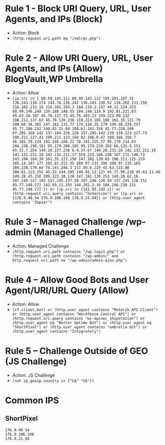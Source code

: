 # Rule 1 - Block URI Query, URL, User Agents, and IPs (Block)
* Action: Block 
* ```(http.request.uri.path eq "/xmlrpc.php")```

# Rule 2 -  Allow URI Query, URL, User Agents, and IPs (Allow) BlogVault,WP Umbrella
* Action: Allow
* ```(ip.src in { 88.99.145.111 88.99.145.112 195.201.197.31 136.243.130.174 144.76.236.242 136.243.130.52 116.202.131.150 116.202.233.15 116.202.193.3 168.119.2.157 49.12.124.233 88.99.146.248 139.180.140.55 104.248.114.9 192.81.221.63 45.63.10.187 45.76.137.73 45.76.183.23 159.223.99.132 198.211.127.63 45.76.126.238 159.223.105.100 161.35.121.79 208.68.38.165 147.182.131.77 174.138.35.170 149.28.228.237 45.77.106.232 140.82.15.60 108.61.142.158 45.77.220.240 67.205.160.142 137.184.156.126 157.245.142.130 159.223.127.73 198.211.127.43 198.211.123.140 82.196.0.67 188.166.158.7 46.101.79.124 192.248.168.22 78.141.225.57 95.179.214.63 104.238.190.161 95.179.208.185 95.179.220.182 66.135.5.151 45.32.7.254 149.28.227.238 8.9.37.67 149.28.231.28 142.132.211.19 142.132.211.18 142.132.211.17 159.223.166.150 167.172.146.73 143.198.184.39 161.35.123.156 147.182.139.65 198.211.125.219 185.14.187.177 192.81.222.35 209.97.131.196 209.97.135.165 104.238.170.64 78.141.244.3 217.69.0.229 45.63.115.86 108.61.123.152 45.32.144.195 140.82.12.121 45.77.99.218 45.63.11.48 149.28.45.216 209.222.10.118 147.182.130.252 149.28.62.18 207.246.127.103 157.245.137.38 207.246.120.94 157.245.128.151 45.77.148.172 142.93.11.155 144.202.2.38 104.248.238.131 45.77.148.172 }) or (ip.src in {141.95.192.2}) or (http.request.uri.query contains "bvVersion") or (ip.src in {176.9.40.54 176.9.106.100 176.9.21.94}) or (http.user_agent contains "Zapier")```

# Rule 3 – Managed Challenge /wp-admin (Managed Challenge)
* Action: Managed Challenge
* ```(http.request.uri.path contains "/wp-login.php") or (http.request.uri.path contains "/wp-admin/" and http.request.uri.path ne "/wp-admin/admin-ajax.php")```

# Rule 4 – Allow Good Bots and User Agent/URI/URL Query (Allow)
* Action: Allow
* ```(cf.client.bot) or (http.user_agent contains "Metorik API Client") or (http.user_agent contains "Wordfence Central API") or (http.request.uri.query contains "wc-api=wc_shipstation") or (http.user_agent eq "Better Uptime Bot") or (http.user_agent eq "ShortPixel") or (http.user_agent contains "umbrella bot") or (http.user_agent contains "Integrately")```

# Rule 5 – Challenge Outside of GEO (JS Challenge)
* Action: JS Challenge
* ```(not ip.geoip.country in {"CA" "US"})```

# Common IPS
## ShortPixel
```
176.9.40.54
176.9.106.100
176.9.21.94
```
